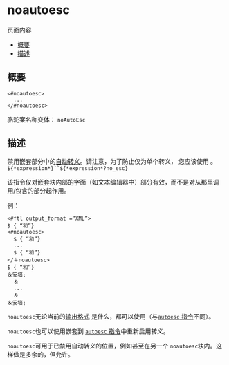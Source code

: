 # noautoesc

页面内容

- [概要](https://freemarker.apache.org/docs/ref_directive_noautoesc.html#autoid_108)
- [描述](https://freemarker.apache.org/docs/ref_directive_noautoesc.html#autoid_109)





## 概要

```
<#noautoesc>
  ...
</#noautoesc>
```

骆驼案名称变体： `noAutoEsc`

## 描述



禁用嵌套部分中的[自动转义](https://freemarker.apache.org/docs/dgui_misc_autoescaping.html)。请注意，为了防止仅为单个转义， 您应该使用 。`${*expression*}``${*expression*?no_esc}`

该指令仅对嵌套块内部的字面（如文本编辑器中）部分有效，而不是对从那里调用/包含的部分起作用。

例：

```
<#ftl output_format =“XML”>
$ { “和”}
<#noautoesc>
  $ { “和”}
  ...
  $ { “和”}
</＃noautoesc>
$ { “和”}
＆安培;
  ＆
  ...
  ＆
＆安培;
```

`noautoesc`无论当前的[输出格式](https://freemarker.apache.org/docs/dgui_misc_autoescaping.html#dgui_misc_autoescaping_outputformat) 是什么，都可以使用（与[`autoesc` 指令](https://freemarker.apache.org/docs/ref_directive_autoesc.html)不同）。

`noautoesc`也可以使用嵌套到 [`autoesc` 指令](https://freemarker.apache.org/docs/ref_directive_autoesc.html)中重新启用转义。

`noautoesc`可用于已禁用自动转义的位置，例如甚至在另一个 `noautoesc`块内。这样做是多余的，但允许。